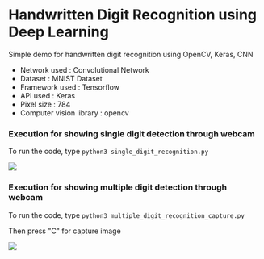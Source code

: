 # Handwritten Digit Recognition using Deep Learning
Simple demo for handwritten digit recognition using OpenCV, Keras, CNN


<ul>
  <li>Network used : Convolutional Network</li>
  <li>Dataset : MNIST Dataset</li>
  <li>Framework used : Tensorflow</li>
  <li>API used : Keras</li>
  <li>Pixel size : 784</li>
  <li>Computer vision library : opencv</li>
</ul>


### Execution for showing single digit detection through webcam

To run the code, type `python3 single_digit_recognition.py`

<img src="https://github.com/nidz125/digit_recognition/blob/master/single_digit_recognition.gif">


### Execution for showing multiple digit detection through webcam

To run the code, type `python3 multiple_digit_recognition_capture.py`

Then press "C" for capture image

<img src="https://github.com/nidz125/digit_recognition/blob/master/multiple_digit_recognition_capture.gif">
